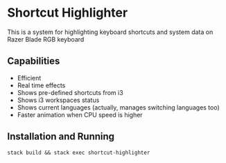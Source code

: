# Shortcut Highlighter

This is a system for highlighting keyboard shortcuts and system data on Razer Blade RGB keyboard

## Capabilities

- Efficient
- Real time effects
- Shows pre-defined shortcuts from i3
- Shows i3 workspaces status
- Shows current languages (actually, manages switching languages too)
- Faster animation when CPU speed is higher

## Installation and Running

```
stack build && stack exec shortcut-highlighter
```
